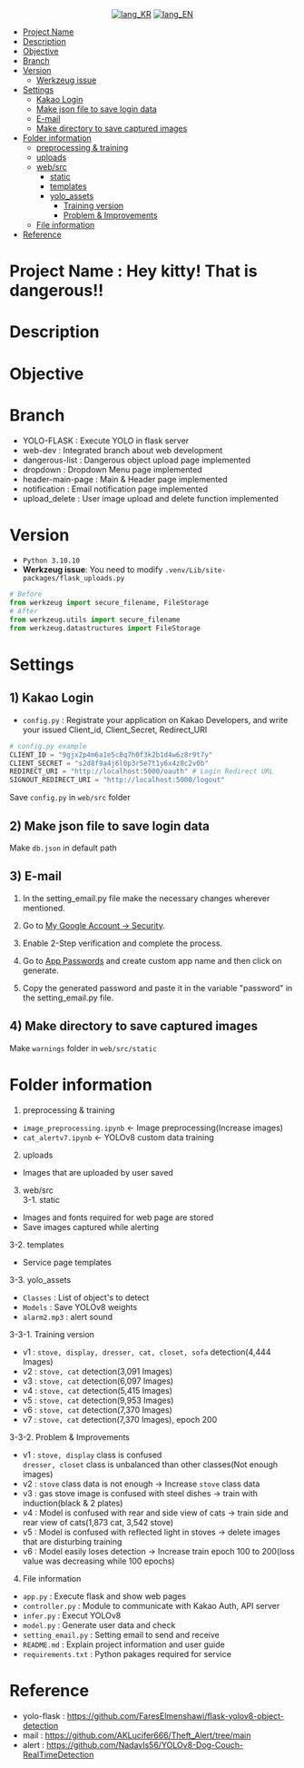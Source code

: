 <div align="center">
      <a href="https://github.com/jm83-database/Playdata-H.AI/blob/main/README.md"><img alt="lang_KR" src="https://img.shields.io/badge/lang-KR-orange"></a>
      <a href="https://github.com/jm83-database/Playdata-H.AI/blob/main/README.en.md"><img alt="lang_EN" src="https://img.shields.io/badge/lang-EN-orange"></a>
</div>

- [Project Name](#project-name)
- [Description](#description)
- [Objective](#objective)
- [Branch](#branch)
- [Version](#version)
  - [Werkzeug issue](#issue)
- [Settings](#settings)
  - [Kakao Login](#login)
  - [Make json file to save login data](#database)
  - [E-mail](#email)
  - [Make directory to save captured images](#capture)
- [Folder information](#folder-info)
  - [preprocessing & training](#preprocessing-training)
  - [uploads](#upload)
  - [web/src](#web-src)
    - [static](#static)
    - [templates](#templates)
    - [yolo_assets](#yolo-assets)
      - [Training version](#train-version)
      - [Problem & Improvements](#problem-improvements)
  - [File information](#file-info)
- [Reference](#reference)

# Project Name : Hey kitty! That is dangerous!!


# Description


# Objective


# Branch
- YOLO-FLASK : Execute YOLO in flask server
- web-dev : Integrated branch about web development
- dangerous-list : Dangerous object upload page implemented
- dropdown : Dropdown Menu page implemented
- header-main-page : Main & Header page implemented
- notification : Email notification page implemented
- upload_delete : User image upload and delete function implemented

# Version
- `Python 3.10.10`
- **Werkzeug issue**: You need to modify `.venv/Lib/site-packages/flask_uploads.py`
  
```python
# Before
from werkzeug import secure_filename, FileStorage
# After
from werkzeug.utils import secure_filename
from werkzeug.datastructures import FileStorage
```

# Settings
## 1) Kakao Login
- `config.py` : Registrate your application on Kakao Developers, and write your issued Client_id, Client_Secret, Redirect_URI
  
```python
# config.py example
CLIENT_ID = "9gjx2p4m6a1e5c8q7h0f3k2b1d4w6z8r9t7y"
CLIENT_SECRET = "s2d8f9a4j6l0p3r5e7t1y6x4z8c2v0b"
REDIRECT_URI = "http://localhost:5000/oauth" # Login Redirect URL
SIGNOUT_REDIRECT_URI = "http://localhost:5000/logout" 
```

Save `config.py` in `web/src` folder

## 2) Make json file to save login data
Make `db.json` in default path

## 3) E-mail

1. In the setting_email.py file make the necessary changes wherever mentioned.

2. Go to [My Google Account -> Security](https://myaccount.google.com/security).

3. Enable 2-Step verification and complete the process.

4. Go to [App Passwords](https://myaccount.google.com/apppasswords) and create custom app name and then click on generate. 

5. Copy the generated password and paste it in the variable "password" in the setting_email.py file.

## 4) Make directory to save captured images
Make `warnings` folder in `web/src/static`

# Folder information
1. preprocessing & training
- `image_preprocessing.ipynb` ← Image preprocessing(Increase images)
- `cat_alertv7.ipynb` ← YOLOv8 custom data training  

2. uploads
- Images that are uploaded by user saved

3. web/src</br>
3-1. static
- Images and fonts required for web page are stored
- Save images captured while alerting

3-2. templates
- Service page templates

3-3. yolo_assets
- `Classes` : List of object's to detect
- `Models` : Save YOLOv8 weights
- `alarm2.mp3` : alert sound


3-3-1. Training version
- v1 : `stove, display, dresser, cat, closet, sofa` detection(4,444 Images)
- v2 : `stove, cat` detection(3,091 Images)
- v3 : `stove, cat` detection(6,097 Images)
- v4 : `stove, cat` detection(5,415 Images)
- v5 : `stove, cat` detection(9,953 Images)
- v6 : `stove, cat` detection(7,370 Images)
- v7 : `stove, cat` detection(7,370 Images), epoch 200

3-3-2. Problem & Improvements
- v1 : `stove, display` class is confused</br>  `dresser, closet` class is unbalanced than other classes(Not enough images)
- v2 : `stove` class data is not enough → Increase `stove` class data
- v3 : gas stove image is confused with steel dishes → train with induction(black & 2 plates)
- v4 : Model is confused with rear and side view of cats → train side and rear view of cats(1,873 cat, 3,542 stove)
- v5 : Model is confused with reflected light in stoves → delete images that are disturbing training
- v6 : Model easily loses detection → Increase train epoch 100 to 200(loss value was decreasing while 100 epochs)

4. File information
- `app.py` : Execute flask and show web pages
- `controller.py` : Module to communicate with Kakao Auth, API server
- `infer.py` : Execut YOLOv8
- `model.py` : Generate user data and check
- `setting_email.py` : Setting email to send and receive
- `README.md` : Explain project information and user guide
- `requirements.txt` : Python pakages required for service

# Reference
- yolo-flask : https://github.com/FaresElmenshawi/flask-yolov8-object-detection
- mail : https://github.com/AKLucifer666/Theft_Alert/tree/main
- alert : https://github.com/NadavIs56/YOLOv8-Dog-Couch-RealTimeDetection
